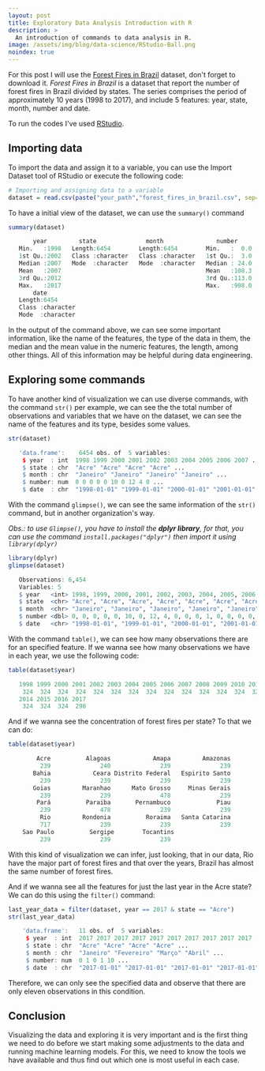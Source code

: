 ```yaml
---
layout: post
title: Exploratory Data Analysis Introduction with R
description: >
  An introduction of commands to data analysis in R.
image: /assets/img/blog/data-science/RStudio-Ball.png
noindex: true
---
```


For this post I will use the [Forest Fires in Brazil](https://www.kaggle.com/gustavomodelli/forest-fires-in-brazil/) dataset, 
don't forget to download it. _Forest Fires in Brazil_ is a dataset that report the number of forest fires in Brazil 
divided by states. The series comprises the period of approximately 10 years (1998 to 2017), and include 5 features: 
year, state, month, number and date.

To run the codes I've used [RStudio](https://rstudio.com/).

## Importing data

To import the data and assign it to a variable, you can use the Import Dataset tool of RStudio or execute the following code:

```r
# Importing and assigning data to a variable
dataset = read.csv(paste("your_path","forest_fires_in_brazil.csv", sep=""))
```

To have a initial view of the dataset, we can use the `summary()` command

```R
summary(dataset)
```
>
```R
       year         state              month               number     
   Min.   :1998   Length:6454        Length:6454        Min.   :  0.0  
   1st Qu.:2002   Class :character   Class :character   1st Qu.:  3.0  
   Median :2007   Mode  :character   Mode  :character   Median : 24.0  
   Mean   :2007                                         Mean   :108.3  
   3rd Qu.:2012                                         3rd Qu.:113.0  
   Max.   :2017                                         Max.   :998.0  
       date          
   Length:6454     
   Class :character  
   Mode  :character
 ```

In the output of the command above, we can see some important information, like the name of the features, the type of 
the data in them, the median and the mean value in the numeric features, the length, among other things. All of this 
information may be helpful during data engineering.

## Exploring some commands

To have another kind of visualization we can use diverse commands, with the command `str()` per example, we can see the 
the total number of observations and variables that we have on the dataset, we can see the name of the features and its 
type, besides some values.

```R
str(dataset)
```
>
```R
   'data.frame':	6454 obs. of  5 variables:
    $ year  : int  1998 1999 2000 2001 2002 2003 2004 2005 2006 2007 ...
    $ state : chr  "Acre" "Acre" "Acre" "Acre" ...
    $ month : chr  "Janeiro" "Janeiro" "Janeiro" "Janeiro" ...
    $ number: num  0 0 0 0 0 10 0 12 4 0 ...
    $ date  : chr  "1998-01-01" "1999-01-01" "2000-01-01" "2001-01-01" ...
 ```

With the command `glimpse()`, we can see the same information of the `str()` command, but in another organization's way. 

_Obs.: to use `Glimpse()`, you have to install the **dplyr library**, for that, you can use the command `install.packages("dplyr")`
then import it using `library(dplyr)`_

```R
library(dplyr)
glimpse(dataset)
```
>
```R
   Observations: 6,454
   Variables: 5
   $ year   <int> 1998, 1999, 2000, 2001, 2002, 2003, 2004, 2005, 2006, 2007, ...
   $ state  <chr> "Acre", "Acre", "Acre", "Acre", "Acre", "Acre", "Acre", ...
   $ month  <chr> "Janeiro", "Janeiro", "Janeiro", "Janeiro", "Janeiro", ...
   $ number <dbl> 0, 0, 0, 0, 0, 10, 0, 12, 4, 0, 0, 0, 1, 0, 0, 0, 0, 1, 12, ...
   $ date   <chr> "1998-01-01", "1999-01-01", "2000-01-01", "2001-01-01", ...
 ```

With the command `table()`, we can see how many observations there are for an specified feature. If we wanna see how many observations
we have in each year, we use the following code: 

```R
table(dataset$year)
```
>
```R
   1998 1999 2000 2001 2002 2003 2004 2005 2006 2007 2008 2009 2010 2011 2012 2013 
    324  324  324  324  324  324  324  324  324  324  324  324  324  324  324  324 
   2014 2015 2016 2017 
    324  324  324  298 
 ```

And if we wanna see the concentration of forest fires per state? To that we can do:

```R
table(dataset$year)
```
>
```R
        Acre          Alagoas            Amapa         Amazonas 
         239              240              239              239 
       Bahia            Ceara Distrito Federal   Espirito Santo 
         239              239              239              239 
       Goias         Maranhao      Mato Grosso     Minas Gerais 
         239              239              478              239 
        Pará          Paraiba       Pernambuco             Piau 
         239              478              239              239 
         Rio         Rondonia          Roraima   Santa Catarina 
         717              239              239              239 
    Sao Paulo          Sergipe        Tocantins 
         239              239              239  
 ```

With this kind of visualization we can infer, just looking, that in our data, Rio have the major part of forest fires 
and that over the years, Brazil has almost the same number of forest fires.

And if we wanna see all the features for just the last year in the Acre state? We can do this using the `filter()` command:

```R
last_year_data = filter(dataset, year == 2017 & state == "Acre")
str(last_year_data)
```
>
```R
    'data.frame':	11 obs. of  5 variables:
     $ year  : int  2017 2017 2017 2017 2017 2017 2017 2017 2017 2017 ...
     $ state : chr  "Acre" "Acre" "Acre" "Acre" ...
     $ month : chr  "Janeiro" "Fevereiro" "Março" "Abril" ...
     $ number: num  0 1 0 1 10 ...
     $ date  : chr  "2017-01-01" "2017-01-01" "2017-01-01" "2017-01-01" ...
 ```

Therefore, we can only see the specified data and observe that there are only eleven observations in this condition.

## Conclusion
Visualizing the data and exploring it is very important and is the first thing we need to do before we start making some
adjustments to the data and running machine learning models. For this, we need to know the tools we have available and 
thus find out which one is most useful in each case. 

